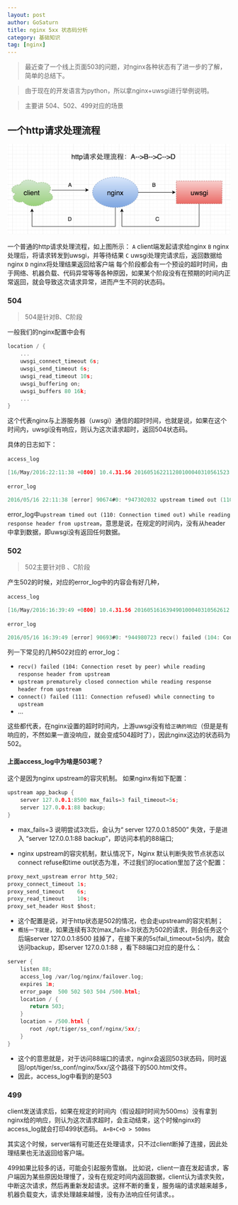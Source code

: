 ```yaml
---
layout: post
author: GoSaturn
title: nginx 5xx 状态码分析
category: 基础知识
tag: [nginx]
---
```



>最近查了一个线上页面503的问题，对nginx各种状态有了进一步的了解，简单的总结下。

>由于现在的开发语言为python，所以拿nginx+uwsgi进行举例说明。

>主要讲 504、502、499对应的场景


## 一个http请求处理流程

![Alt text](/public/img/nginx_5xx之http请求处理流程.jpg)

一个普通的http请求处理流程，如上图所示：
`A` client端发起请求给nginx
`B` nginx处理后，将请求转发到uwsgi，并等待结果
`C` uwsgi处理完请求后，返回数据给nginx
`D` nginx将处理结果返回给客户端
每个阶段都会有一个预设的超时时间，由于网络、机器负载、代码异常等等各种原因，如果某个阶段没有在预期的时间内正常返回，就会导致这次请求异常，进而产生不同的状态码。

### 504
>504是针对B、C阶段

一般我们的nginx配置中会有

```c
location / {
	...
	uwsgi_connect_timeout 6s;
    uwsgi_send_timeout 6s;
    uwsgi_read_timeout 10s; 
    uwsgi_buffering on;
    uwsgi_buffers 80 16k; 
	...
}
```

这个代表nginx与上游服务器（uwsgi）通信的超时时间，也就是说，如果在这个时间内，uwsgi没有响应，则认为这次请求超时，返回504状态码。

具体的日志如下：

`access_log`

```c
[16/May/2016:22:11:38 +0800] 10.4.31.56 201605162211280100040310561523 15231401463407888908 10.6.19.81 127.0.0.1:8500 "GET /api/media_article_list/?count=10&source_type=0&status=all&from_time=0&item_id=0&flag=2&_=1463407896337 HTTP/1.1" 504 mp.toutiao.com 114.248.137.39, 101.200.103.60 10.000 10.000 "Mozilla/5.0 (Windows NT 10.0; WOW64) AppleWebKit/537.36 (KHTML, like Gecko) Chrome/46.0.2490.71 Safari/537.36" ...
```

`error_log`

```c
2016/05/16 22:11:38 [error] 90674#0: *947302032 upstream timed out (110: Connection timed out) while reading response header from upstream, client: 10.6.19.81, server: mp.toutiao.com, request: "GET /api/media_article_list/?count=10&source_type=0&status=all&from_time=0&item_id=0&flag=2&_=1463407896337 HTTP/1.1", upstream: "http://127.0.0.1:8500/toutiao/pgc/api/media_article_list/?count=10&source_type=0&status=all&from_time=0&item_id=0&flag=2&_=1463407896337", host: "mp.toutiao.com", referrer: "https://mp.toutiao.com/articles/?source_type=0"
```
error_log中`upstream timed out (110: Connection timed out) while reading response header from upstream`，意思是说，在规定的时间内，没有从header中拿到数据，即uwsgi没有返回任何数据。

### 502

>502主要针对B 、C阶段

产生502的时候，对应的error_log中的内容会有好几种，

`access_log`

```c
[16/May/2016:16:39:49 +0800] 10.4.31.56 201605161639490100040310562612 2612221463387989972 10.6.19.81 127.0.0.1:88 "GET /articles/?source_type=0 HTTP/1.1" 503 mp.toutiao.com 116.243.204.4, 140.205.253.160 0.000 0.000 "Mozilla/5.0 (Windows NT 6.1; WOW64) AppleWebKit/537.36 (KHTML, like Gecko) Chrome/45.0.2454.101 Safari/537.36" "uuid=\x22w:546d345b86ca443eb44bd9bb1120e821\x22; tt_webid=15660522398; lasttag=news_culture; sessionid=f172028cc8310ba7f503adb5957eb3ea; sid_tt=f172028cc8310ba7f503adb5957eb3ea; _ga=GA1.2.354066248.1463056713; _gat=1"
```

`error_log`

```c
2016/05/16 16:39:49 [error] 90693#0: *944980723 recv() failed (104: Connection reset by peer) while reading response header from upstream, client: 10.6.19.80, server: xx.xxx.com, request: "GET /articles/ HTTP/1.1", upstream: "http://127.0.0.1:8500/toutiao/pgc/articles/", host: "xx.xxx.com", referrer: "http://xx.xxx.com/new_article/"
```

列一下常见的几种502对应的 error_log：

- `recv() failed (104: Connection reset by peer) while reading response header from upstream`  
- `upstream prematurely closed connection while reading response header from upstream`
- `connect() failed (111: Connection refused) while connecting to upstream`
- ...

这些都代表，在nginx设置的超时时间内，上游uwsgi没有给`正确的响应`（但是是有响应的，不然如果一直没响应，就会变成504超时了），因此nginx这边的状态码为502。

#### 上面access_log中为啥是503呢？

这个是因为nginx upstream的容灾机制。
如果nginx有如下配置：

```c
upstream app_backup {                                                                                                                            
    server 127.0.0.1:8500 max_fails=3 fail_timeout=5s;
    server 127.0.0.1:88 backup;
}
```

- max_fails=3 说明尝试3次后，会认为“ server 127.0.0.1:8500” 失效，于是进入 “server 127.0.0.1:88 backup”，即访问本机的88端口;

- nginx upstream的容灾机制，默认情况下，Nginx 默认判断失败节点状态以connect refuse和time out状态为准，不过我们的location里加了这个配置：

 ```c
 proxy_next_upstream error http_502;                                                                                                                  
proxy_connect_timeout 1s; 
proxy_send_timeout    6s; 
proxy_read_timeout    10s;
proxy_set_header Host $host;                           
 ```

- 这个配置是说，对于http状态是502的情况，也会走upstream的容灾机制；
- `概括一下就是`，如果连续有3次(max_fails=3)状态为502的请求，则会任务这个后端server 127.0.0.1:8500 挂掉了，在接下来的5s(fail_timeout=5s)内，就会访问backup，即server 127.0.0.1:88 ，看下88端口对应的是什么：

```c
server {                                                                                                                                             
    listen 88;
    access_log /var/log/nginx/failover.log;
    expires 1m;
    error_page  500 502 503 504 /500.html;
    location / {
       return 503; 
    }
    location = /500.html {
       root /opt/tiger/ss_conf/nginx/5xx/;
    }
}
```

- 这个的意思就是，对于访问88端口的请求，nginx会返回503状态码，同时返回/opt/tiger/ss_conf/nginx/5xx/这个路径下的500.html文件。
- 因此，access_log中看到的是503

### 499
client发送请求后，如果在规定的时间内（假设超时时间为500ms）没有拿到nginx给的响应，则认为这次请求超时，会主动结束，这个时候nginx的access_log就会打印499状态码。 
`A+B+C+D > 500ms`

其实这个时候，server端有可能还在处理请求，只不过client断掉了连接，因此处理结果也无法返回给客户端。

499如果比较多的话，可能会引起服务雪崩。
比如说，client一直在发起请求，客户端因为某些原因处理慢了，没有在规定时间内返回数据，client认为请求失败，中断这次请求，然后再重新发起请求。这样不断的重复，服务端的请求越来越多，机器负载变大，请求处理越来越慢，没有办法响应任何请求。。

